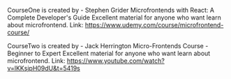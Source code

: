 
CourseOne is created by - Stephen Grider
Microfrontends with React: A Complete Developer's Guide
Excellent material for anyone who want learn about microfrontend.
Link: https://www.udemy.com/course/microfrontend-course/

CourseTwo is created by - Jack Herrington
Micro-Frontends Course - Beginner to Expert
Excellent material for anyone who want learn about microfrontend.
Link: https://www.youtube.com/watch?v=lKKsjpH09dU&t=5419s
